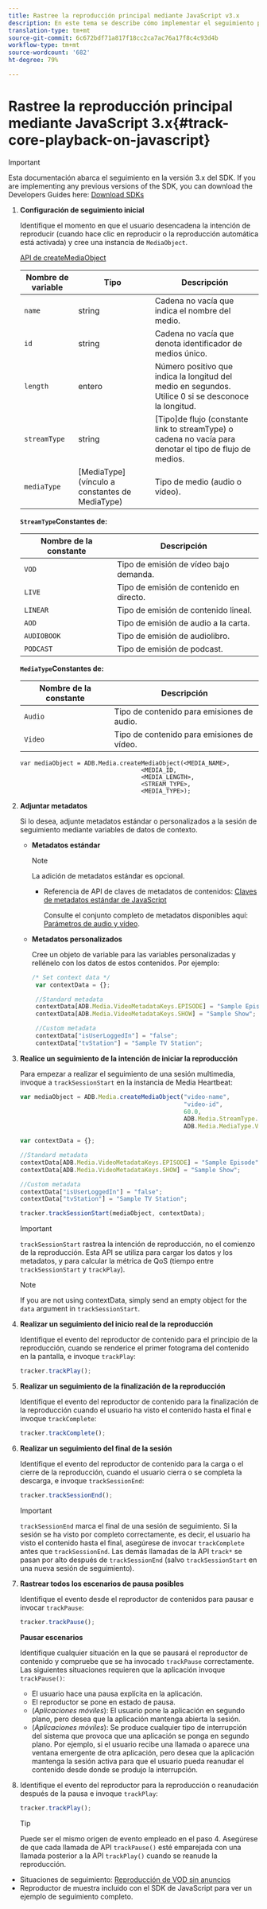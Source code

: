 ```yaml
---
title: Rastree la reproducción principal mediante JavaScript v3.x
description: En este tema se describe cómo implementar el seguimiento principal mediante el SDK de medios en un navegador mediante aplicaciones JavaScript 3.x.
translation-type: tm+mt
source-git-commit: 6c672bdf71a817f18cc2ca7ac76a17f8c4c93d4b
workflow-type: tm+mt
source-wordcount: '682'
ht-degree: 79%

---
```



# Rastree la reproducción principal mediante JavaScript 3.x{#track-core-playback-on-javascript}

>[!IMPORTANT]
>Esta documentación abarca el seguimiento en la versión 3.x del SDK. If you are implementing any previous versions of the SDK, you can download the Developers Guides here: [Download SDKs](/help/sdk-implement/download-sdks.md)

1. **Configuración de seguimiento inicial**

   Identifique el momento en que el usuario desencadena la intención de reproducir (cuando hace clic en reproducir o la reproducción automática está activada) y cree una instancia de `MediaObject`.

   [API de createMediaObject](https://adobe-marketing-cloud.github.io/media-sdks/reference/javascript/MediaHeartbeat.html#.createMediaObject)

   | Nombre de variable | Tipo | Descripción |
   | --- | --- | --- |
   | `name` | string | Cadena no vacía que indica el nombre del medio. |
   | `id` | string | Cadena no vacía que denota identificador de medios único. |
   | `length` | entero | Número positivo que indica la longitud del medio en segundos. Utilice 0 si se desconoce la longitud. |
   | `streamType` | string | [Tipo]de flujo (constante link to streamType) o cadena no vacía para denotar el tipo de flujo de medios. |
   | `mediaType` | [MediaType](vínculo a constantes de MediaType) | Tipo de medio (audio o vídeo). |

   **`StreamType`Constantes de:**

   | Nombre de la constante | Descripción   |
   |---|---|
   | `VOD` | Tipo de emisión de vídeo bajo demanda. |
   | `LIVE` | Tipo de emisión de contenido en directo. |
   | `LINEAR` | Tipo de emisión de contenido lineal. |
   | `AOD` | Tipo de emisión de audio a la carta. |
   | `AUDIOBOOK` | Tipo de emisión de audiolibro. |
   | `PODCAST` | Tipo de emisión de podcast. |

   **`MediaType`Constantes de:**

   | Nombre de la constante | Descripción |
   |---|---|
   | `Audio` | Tipo de contenido para emisiones de audio. |
   | `Video` | Tipo de contenido para emisiones de vídeo. |

   ```
   var mediaObject = ADB.Media.createMediaObject(<MEDIA_NAME>,
                                     <MEDIA_ID,
                                     <MEDIA_LENGTH>,
                                     <STREAM_TYPE>,
                                     <MEDIA_TYPE>);
   ```

1. **Adjuntar metadatos**

   Si lo desea, adjunte metadatos estándar o personalizados a la sesión de seguimiento mediante variables de datos de contexto.

   * **Metadatos estándar**

      >[!NOTE]
      >
      >La adición de metadatos estándar es opcional.

      * Referencia de API de claves de metadatos de contenidos: [Claves de metadatos estándar de JavaScript](https://adobe-marketing-cloud.github.io/media-sdks/reference/javascript)

         Consulte el conjunto completo de metadatos disponibles aquí: [Parámetros de audio y vídeo](/help/metrics-and-metadata/audio-video-parameters.md).
   * **Metadatos personalizados**

      Cree un objeto de variable para las variables personalizadas y rellénelo con los datos de estos contenidos. Por ejemplo:

      ```js
      /* Set context data */
       var contextData = {};
      
       //Standard metadata
       contextData[ADB.Media.VideoMetadataKeys.EPISODE] = "Sample Episode";
       contextData[ADB.Media.VideoMetadataKeys.SHOW] = "Sample Show";
      
       //Custom metadata
       contextData["isUserLoggedIn"] = "false";
       contextData["tvStation"] = "Sample TV Station";
      ```


1. **Realice un seguimiento de la intención de iniciar la reproducción**

   Para empezar a realizar el seguimiento de una sesión multimedia, invoque a `trackSessionStart` en la instancia de Media Heartbeat:

   ```js
   var mediaObject = ADB.Media.createMediaObject("video-name",
                                                 "video-id",
                                                 60.0,
                                                 ADB.Media.StreamType.VOD,
                                                 ADB.Media.MediaType.Video);
   
   var contextData = {};
   
   //Standard metadata
   contextData[ADB.Media.VideoMetadataKeys.EPISODE] = "Sample Episode";
   contextData[ADB.Media.VideoMetadataKeys.SHOW] = "Sample Show";
   
   //Custom metadata
   contextData["isUserLoggedIn"] = "false";
   contextData["tvStation"] = "Sample TV Station";
   
   tracker.trackSessionStart(mediaObject, contextData);
   ```

   >[!IMPORTANT]
   >
   >`trackSessionStart` rastrea la intención de reproducción, no el comienzo de la reproducción. Esta API se utiliza para cargar los datos y los metadatos, y para calcular la métrica de QoS (tiempo entre `trackSessionStart` y `trackPlay`).

   >[!NOTE]
   >
   >If you are not using contextData, simply send an empty object for the `data` argument in `trackSessionStart`.

1. **Realizar un seguimiento del inicio real de la reproducción**

   Identifique el evento del reproductor de contenido para el principio de la reproducción, cuando se renderice el primer fotograma del contenido en la pantalla, e invoque `trackPlay`:

   ```js
   tracker.trackPlay();
   ```

1. **Realizar un seguimiento de la finalización de la reproducción**

   Identifique el evento del reproductor de contenido para la finalización de la reproducción cuando el usuario ha visto el contenido hasta el final e invoque `trackComplete`:

   ```js
   tracker.trackComplete();
   ```

1. **Realizar un seguimiento del final de la sesión**

   Identifique el evento del reproductor de contenido para la carga o el cierre de la reproducción, cuando el usuario cierra o se completa la descarga, e invoque `trackSessionEnd`:

   ```js
   tracker.trackSessionEnd();
   ```

   >[!IMPORTANT]
   >
   >`trackSessionEnd` marca el final de una sesión de seguimiento. Si la sesión se ha visto por completo correctamente, es decir, el usuario ha visto el contenido hasta el final, asegúrese de invocar `trackComplete` antes que `trackSessionEnd`. Las demás llamadas de la API `track*` se pasan por alto después de `trackSessionEnd` (salvo `trackSessionStart` en una nueva sesión de seguimiento).

1. **Rastrear todos los escenarios de pausa posibles**

   Identifique el evento desde el reproductor de contenidos para pausar e invocar `trackPause`:

   ```js
   tracker.trackPause();
   ```

   **Pausar escenarios**

   Identifique cualquier situación en la que se pausará el reproductor de contenido y compruebe que se ha invocado `trackPause` correctamente. Las siguientes situaciones requieren que la aplicación invoque `trackPause()`:

   * El usuario hace una pausa explícita en la aplicación.
   * El reproductor se pone en estado de pausa.
   * (*Aplicaciones móviles*): El usuario pone la aplicación en segundo plano, pero desea que la aplicación mantenga abierta la sesión.
   * (*Aplicaciones móviles*): Se produce cualquier tipo de interrupción del sistema que provoca que una aplicación se ponga en segundo plano. Por ejemplo, si el usuario recibe una llamada o aparece una ventana emergente de otra aplicación, pero desea que la aplicación mantenga la sesión activa para que el usuario pueda reanudar el contenido desde donde se produjo la interrupción.

1. Identifique el evento del reproductor para la reproducción o reanudación después de la pausa e invoque `trackPlay`:

   ```js
   tracker.trackPlay();
   ```

   >[!TIP]
   >
   >Puede ser el mismo origen de evento empleado en el paso 4. Asegúrese de que cada llamada de API `trackPause()` esté emparejada con una llamada posterior a la API `trackPlay()` cuando se reanude la reproducción.

* Situaciones de seguimiento: [Reproducción de VOD sin anuncios](/help/sdk-implement/tracking-scenarios/vod-no-intrs-details.md)
* Reproductor de muestra incluido con el SDK de JavaScript para ver un ejemplo de seguimiento completo.
